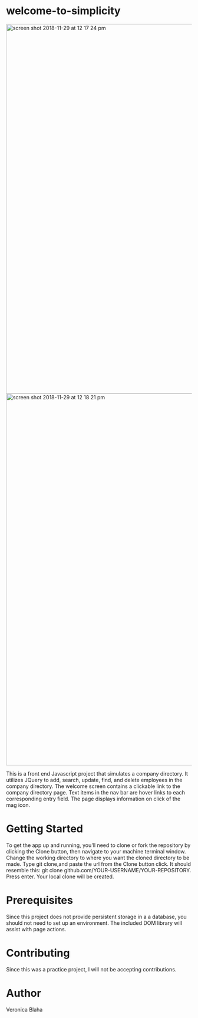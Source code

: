 # welcome-to-simplicity
<img width="1002" alt="screen shot 2018-11-29 at 12 17 24 pm" src="https://user-images.githubusercontent.com/40890276/49239530-fd1bba00-f3d0-11e8-9516-f20075a7b990.png">
<img width="1009" alt="screen shot 2018-11-29 at 12 18 21 pm" src="https://user-images.githubusercontent.com/40890276/49239528-fb51f680-f3d0-11e8-9b62-14f75436eea7.png">

This is a front end Javascript project that simulates a company directory. It utilizes JQuery to add, search, update, find, and delete employees in the company directory. The welcome screen contains a clickable link to the company directory page. Text items in the nav bar are hover links to each corresponding entry field. The page displays information on click of the mag icon.

# Getting Started

To get the app up and running, you'll need to clone or fork the repository by clicking the Clone button, then navigate to your machine terminal window. Change the working directory to where you want the cloned directory to be made. Type git clone,and paste the url from the Clone button click. It should resemble this: git clone github.com/YOUR-USERNAME/YOUR-REPOSITORY. Press enter. Your local clone will be created. 

# Prerequisites
Since this project does not provide persistent storage in a a database, you should not need to set up an environment. The included DOM library will assist with page actions.


# Contributing
Since this was a practice project, I will not be accepting contributions.

# Author
Veronica Blaha
